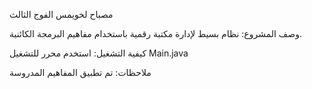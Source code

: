 
 مصباح لخويمس
الفوج الثالث

 وصف المشروع:
نظام بسيط لإدارة مكتبة رقمية باستخدام مفاهيم البرمجة الكائنية.

 كيفية التشغيل:
استخدم محرر للتشغيل Main.java

 ملاحظات:
تم تطبيق المفاهيم المدروسة
